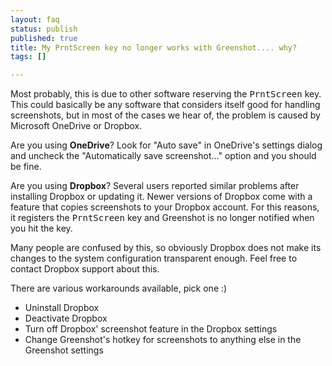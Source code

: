 ```yaml
---
layout: faq
status: publish
published: true
title: My PrntScreen key no longer works with Greenshot.... why?
tags: []

---
```

<p>Most probably, this is due to other software reserving the <kbd>PrntScreen</kbd> key. This could basically be any software that considers itself good for handling screenshots, but in most of the cases we hear of, the problem is caused by Microsoft OneDrive or Dropbox.</p>
<p>Are you using <strong>OneDrive</strong>? Look for "Auto save" in OneDrive's settings dialog and uncheck the "Automatically save screenshot..." option and you should be fine.</p>	
<p>Are you using <strong>Dropbox</strong>? Several users reported similar problems after installing Dropbox or updating it. Newer versions of Dropbox come with a feature that copies screenshots to your Dropbox account. For this reasons, it registers the <kbd>PrntScreen</kbd> key and Greenshot is no longer notified when you hit the key.</p>
<p>Many people are confused by this, so obviously Dropbox does not make its changes to the system configuration transparent enough. Feel free to contact Dropbox support about this.</p>
<p>There are various workarounds available, pick one :)</p>
<ul>
<li>Uninstall Dropbox</li>
<li>Deactivate Dropbox</li>
<li>Turn off Dropbox' screenshot feature in the Dropbox settings</li>
<li>Change Greenshot's hotkey for screenshots to anything else in the Greenshot settings</li>
</ul>
